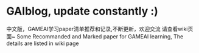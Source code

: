 # GAIblog, update constantly :)
中文版，GAMEAI学习paper清单推荐和记录,不断更新，欢迎交流  请查看wiki页面~
Some Recommanded and Marked paper for GAMEAI learning, The details are listed in wiki page
